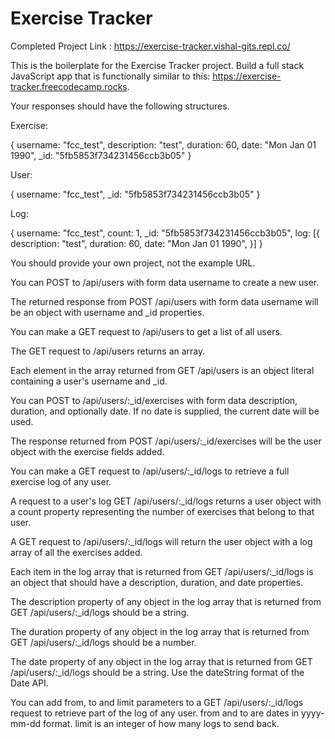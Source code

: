 # Exercise Tracker

Completed Project Link : https://exercise-tracker.vishal-gits.repl.co/

This is the boilerplate for the Exercise Tracker project.
Build a full stack JavaScript app that is functionally similar to this: https://exercise-tracker.freecodecamp.rocks.

Your responses should have the following structures.

Exercise:

{
username: "fcc_test",
description: "test",
duration: 60,
date: "Mon Jan 01 1990",
\_id: "5fb5853f734231456ccb3b05"
}

User:

{
username: "fcc_test",
\_id: "5fb5853f734231456ccb3b05"
}

Log:

{
username: "fcc_test",
count: 1,
\_id: "5fb5853f734231456ccb3b05",
log: [{
description: "test",
duration: 60,
date: "Mon Jan 01 1990",
}]
}

You should provide your own project, not the example URL.

You can POST to /api/users with form data username to create a new user.

The returned response from POST /api/users with form data username will be an object with username and \_id properties.

You can make a GET request to /api/users to get a list of all users.

The GET request to /api/users returns an array.

Each element in the array returned from GET /api/users is an object literal containing a user's username and \_id.

You can POST to /api/users/:\_id/exercises with form data description, duration, and optionally date. If no date is supplied, the current date will be used.

The response returned from POST /api/users/:\_id/exercises will be the user object with the exercise fields added.

You can make a GET request to /api/users/:\_id/logs to retrieve a full exercise log of any user.

A request to a user's log GET /api/users/:\_id/logs returns a user object with a count property representing the number of exercises that belong to that user.

A GET request to /api/users/:\_id/logs will return the user object with a log array of all the exercises added.

Each item in the log array that is returned from GET /api/users/:\_id/logs is an object that should have a description, duration, and date properties.

The description property of any object in the log array that is returned from GET /api/users/:\_id/logs should be a string.

The duration property of any object in the log array that is returned from GET /api/users/:\_id/logs should be a number.

The date property of any object in the log array that is returned from GET /api/users/:\_id/logs should be a string. Use the dateString format of the Date API.

You can add from, to and limit parameters to a GET /api/users/:\_id/logs request to retrieve part of the log of any user. from and to are dates in yyyy-mm-dd format. limit is an integer of how many logs to send back.
